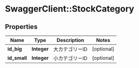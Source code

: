 # SwaggerClient::StockCategory

## Properties
Name | Type | Description | Notes
------------ | ------------- | ------------- | -------------
**id_big** | **Integer** | 大カテゴリーID | [optional] 
**id_small** | **Integer** | 小カテゴリーID | [optional] 


